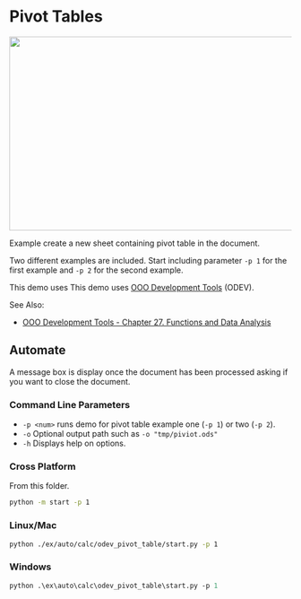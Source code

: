 # Pivot Tables

<p align="center">
<img src="https://user-images.githubusercontent.com/4193389/205518229-e59beb75-21c0-44f4-bde0-b8665a43afb0.png" width="567" height="346">
</p>

Example create a new sheet containing pivot table in the document.

Two different examples are included. Start including parameter `-p 1` for the first example and
`-p 2` for the second example.

This demo uses This demo uses [OOO Development Tools] (ODEV).

See Also:

- [OOO Development Tools - Chapter 27. Functions and Data Analysis](https://python-ooo-dev-tools.readthedocs.io/en/latest/odev/part4/chapter27.html)

## Automate

A message box is display once the document has been processed asking if you want to close the document.

### Command Line Parameters

- `-p <num>` runs demo for pivot table example one (`-p 1`) or two (`-p 2`).
- `-o` Optional output path such as `-o "tmp/piviot.ods"`
- `-h` Displays help on options.

### Cross Platform

From this folder.

```sh
python -m start -p 1
```

### Linux/Mac

```sh
python ./ex/auto/calc/odev_pivot_table/start.py -p 1
```

### Windows

```ps
python .\ex\auto\calc\odev_pivot_table\start.py -p 1
```

[OOO Development Tools]: https://python-ooo-dev-tools.readthedocs.io/en/latest/
